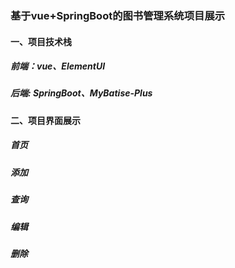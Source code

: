 ### 基于vue+SpringBoot的图书管理系统项目展示
#### 一、项目技术栈
##### 前端：vue、ElementUI
##### 后端: SpringBoot、MyBatise-Plus
#### 二、项目界面展示
##### 首页

##### 添加

##### 查询

##### 编辑

##### 删除
